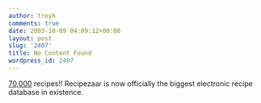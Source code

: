 ```yaml
---
author: troyh
comments: true
date: 2003-10-09 04:09:12+00:00
layout: post
slug: '2407'
title: No Content Found
wordpress_id: 2407
---
```


[70,000](http://recipezaar.com) recipes!! Recipezaar is now officially the biggest electronic recipe database in existence.
